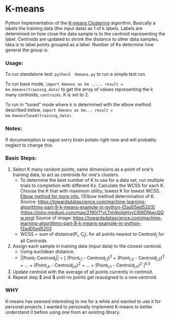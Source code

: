 # K-means
Python Implementation of the [K-means Clustering](https://en.wikipedia.org/wiki/K-means_clustering) algorithm. Basically a labels the training data (the input data) as 1 of k labels. Labels are determined on how close the data sample is to the centroid representing the label. Centroids are updated to shrink the distance to other data samples. Idea is to label points grouped as a label. Number of Ks determine how general the group is.

### Usage:
To run standalone test: ```python3  Kmeans.py``` to run a simple test run.

To run base mode, ```import Kmeans as km ..... result = km.kmeans(training_data)``` to get the array of values representing the k many centroids; ```centroids```. K is set to 2.

To run in "tuned" mode where k is determined with the elbow method described below, ```import Kmeans as km... result = km.kmeansTuned(training_data)```.

### Notes:
If documentation is vague sorry brain potato right now and will probably neglect to change this.

### Basic Steps:

1.  Select K many random points, same dimensions as a point of one's training data, to act as centroids for one's clusters.
    * To determine the best number of K to use for a data set, run multiple trials to completion with different Ks. Calculate the WCSS for each K. Choose the K that with maximum utility; lowest K for lowest WCSS. [Elbow method for more info.](https://en.wikipedia.org/wiki/Determining_the_number_of_clusters_in_a_data_set#The_elbow_method) ![Elbow method determination of K. Source: https://towardsdatascience.com/machine-learning-algorithms-part-9-k-means-example-in-python-f2ad05ed5203](https://miro.medium.com/max/2190/1*vLTnh9xdgHvyC8WDNwcQQw.png)
    Source of image: https://towardsdatascience.com/machine-learning-algorithms-part-9-k-means-example-in-python-f2ad05ed5203
    * WCSS = sum of distance(P<sub>i</sub>, C<sub>j</sub>), for all points nearest to Centroid<sub>j</sub> for all Centroids
2.  Assign each sample in training data (input data) to the closest centroid.
    * Using euclidean distance. 
    * ||Point<sub>i</sub>-Centroid<sub>j</sub>|| = [ (Point<sub>i,1</sub> - Centroid<sub>j,1</sub>)<sup>2</sup> + (Point<sub>i,2</sub> - Centroid<sub>j,2</sub>)<sup>2</sup> + ... + (Point<sub>i,k</sub> - Centroid<sub>j,k</sub>)<sup>2</sup> + ... + (Point<sub>i,n</sub> - Centroid<sub>j,n</sub>)<sup>2</sup> ]<sup>0.5</sup>
3.  Update centroid with the average of all points currently in centroid.
4.  Repeat step **2** and **3** until no points get reassigned to a new centroid.

### WHY
K-means has seemed interesting to me for a while and wanted to use it for personal projects. I wanted to personally implement K-means to better understand it before using one from an existing library.
